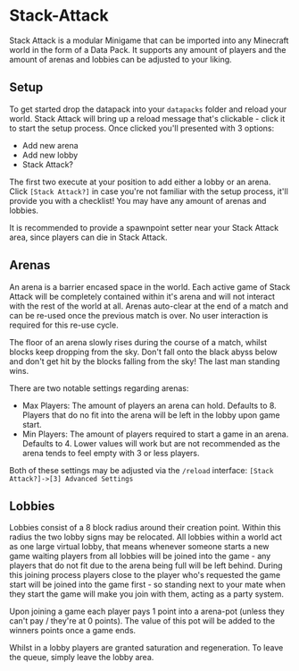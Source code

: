# Stack-Attack
Stack Attack is a modular Minigame that can be imported into any Minecraft world in the form of a Data Pack. It supports any amount of players and the amount of arenas and lobbies can be adjusted to your liking.

## Setup
To get started drop the datapack into your `datapacks` folder and reload your world.
Stack Attack will bring up a reload message that's clickable - click it to start the setup process. Once clicked you'll presented with 3 options:
- Add new arena
- Add new lobby
- Stack Attack?

The first two execute at your position to add either a lobby or an arena. Click `[Stack Attack?]` in case you're not familiar with the setup process, it'll provide you with a checklist!
You may have any amount of arenas and lobbies.

It is recommended to provide a spawnpoint setter near your Stack Attack area, since players can die in Stack Attack.

## Arenas
An arena is a barrier encased space in the world. Each active game of Stack Attack will be completely contained within it's arena and will not interact with the rest of the world at all. Arenas auto-clear at the end of a match and can be re-used once the previous match is over. No user interaction is required for this re-use cycle.

The floor of an arena slowly rises during the course of a match, whilst blocks keep dropping from the sky. Don't fall onto the black abyss below and don't get hit by the blocks falling from the sky! The last man standing wins.

There are two notable settings regarding arenas:
- Max Players: The amount of players an arena can hold. Defaults to 8. Players that do no fit into the arena will be left in the lobby upon game start.
- Min Players: The amount of players required to start a game in an arena. Defaults to 4. Lower values will work but are not recommended as the arena tends to feel empty with 3 or less players.

Both of these settings may be adjusted via the `/reload` interface: `[Stack Attack?]->[3] Advanced Settings`

## Lobbies
Lobbies consist of a 8 block radius around their creation point. Within this radius the two lobby signs may be relocated.
All lobbies within a world act as one large virtual lobby, that means whenever someone starts a new game waiting players from all lobbies will be joined into the game - any players that do not fit due to the arena being full will be left behind. During this joining process players close to the player who's requested the game start will be joined into the game first - so standing next to your mate when they start the game will make you join with them, acting as a party system.

Upon joining a game each player pays 1 point into a arena-pot (unless they can't pay / they're at 0 points). The value of this pot will be added to the winners points once a game ends.


Whilst in a lobby players are granted saturation and regeneration.
To leave the queue, simply leave the lobby area.
